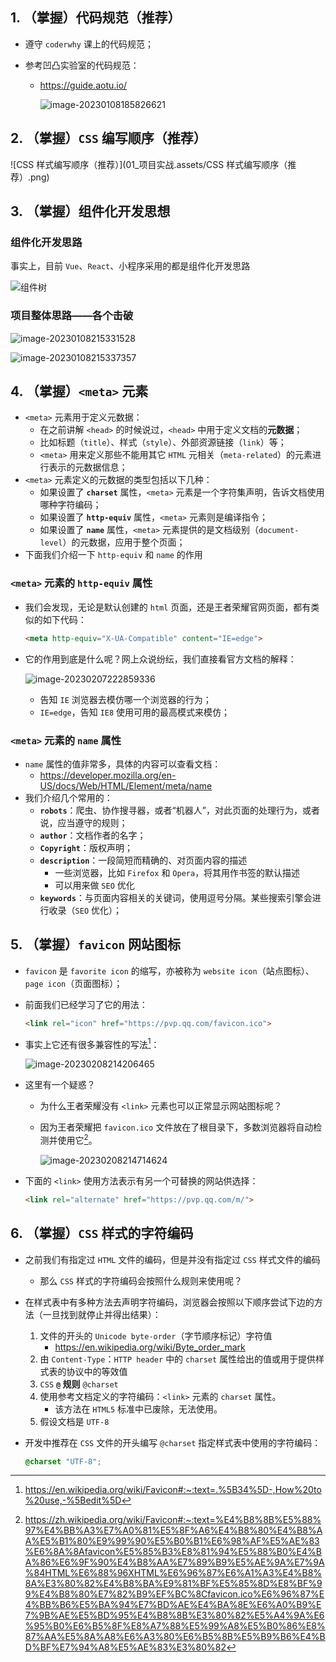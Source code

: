 ## 1. （掌握）代码规范（推荐）

- 遵守 `coderwhy` 课上的代码规范；

- 参考凹凸实验室的代码规范：

  - https://guide.aotu.io/

    ![image-20230108185826621](01_项目实战.assets/image-20230108185826621.png)

## 2. （掌握）`CSS` 编写顺序（推荐）

![CSS 样式编写顺序（推荐）](01_项目实战.assets/CSS 样式编写顺序（推荐）.png)

## 3. （掌握）组件化开发思想

### 组件化开发思路

事实上，目前 `Vue`、`React`、小程序采用的都是组件化开发思路

![组件树](01_项目实战.assets/components.7fbb3771.png)

### 项目整体思路——各个击破

![image-20230108215331528](01_项目实战.assets/image-20230108215331528.png)

![image-20230108215337357](01_项目实战.assets/image-20230108215337357.png)

## 4. （掌握）`<meta>` 元素

- `<meta>` 元素用于定义元数据：
  - 在之前讲解 `<head>` 的时候说过，`<head>` 中用于定义文档的**元数据**；
  - 比如标题（`title`）、样式（`style`）、外部资源链接（`link`）等；
  - `<meta>` 用来定义那些不能用其它 `HTML` 元相关（`meta-related`）的元素进行表示的元数据信息；
- `<meta>` 元素定义的元数据的类型包括以下几种：
  - 如果设置了 **`charset`** 属性，`<meta>` 元素是一个字符集声明，告诉文档使用哪种字符编码；
  - 如果设置了 **`http-equiv`** 属性，`<meta>` 元素则是编译指令；
  - 如果设置了 **`name`** 属性，`<meta>` 元素提供的是文档级别（`document-level`）的元数据，应用于整个页面；
- 下面我们介绍一下 `http-equiv` 和 `name` 的作用

### `<meta>` 元素的 `http-equiv` 属性

- 我们会发现，无论是默认创建的 `html` 页面，还是王者荣耀官网页面，都有类似的如下代码：

  ```html
  <meta http-equiv="X-UA-Compatible" content="IE=edge">
  ```

- 它的作用到底是什么呢？网上众说纷纭，我们直接看官方文档的解释：

  ![image-20230207222859336](01_项目实战.assets/image-20230207222859336.png)

  - 告知 `IE` 浏览器去模仿哪一个浏览器的行为；
  - `IE=edge`，告知 `IE8` 使用可用的最高模式来模仿；

### `<meta>` 元素的 `name` 属性

- `name` 属性的值非常多，具体的内容可以查看文档：
  - https://developer.mozilla.org/en-US/docs/Web/HTML/Element/meta/name
- 我们介绍几个常用的：
  - **`robots`**：爬虫、协作搜寻器，或者“机器人”，对此页面的处理行为，或者说，应当遵守的规则；
  - **`author`**：文档作者的名字；
  - **`Copyright`**：版权声明；
  - **`description`**：一段简短而精确的、对页面内容的描述
    - 一些浏览器，比如 `Firefox` 和 `Opera`，将其用作书签的默认描述
    - 可以用来做 `SEO` 优化
  - **`keywords`**：与页面内容相关的关键词，使用逗号分隔。某些搜索引擎会进行收录（`SEO` 优化）；

## 5. （掌握）`favicon` 网站图标

- `favicon` 是 `favorite icon` 的缩写，亦被称为 `website icon`（站点图标）、`page icon`（页面图标）；

- 前面我们已经学习了它的用法：

  ```html
  <link rel="icon" href="https://pvp.qq.com/favicon.ico">
  ```

- 事实上它还有很多兼容性的写法[^1]：

  ![image-20230208214206465](01_项目实战.assets/image-20230208214206465.png)

- 这里有一个疑惑？

  - 为什么王者荣耀没有 `<link>` 元素也可以正常显示网站图标呢？

  - 因为王者荣耀把 `favicon.ico` 文件放在了根目录下，多数浏览器将自动检测并使用它[^2]。

    ![image-20230208214714624](01_项目实战.assets/image-20230208214714624.png)

- 下面的 `<link>` 使用方法表示有另一个可替换的网站供选择：

  ```html
  <link rel="alternate" href="https://pvp.qq.com/m/">
  ```

## 6. （掌握）`CSS` 样式的字符编码

- 之前我们有指定过 `HTML` 文件的编码，但是并没有指定过 `CSS` 样式文件的编码

  - 那么 `CSS` 样式的字符编码会按照什么规则来使用呢？

- 在样式表中有多种方法去声明字符编码，浏览器会按照以下顺序尝试下边的方法（一旦找到就停止并得出结果）：

  1. 文件的开头的 `Unicode byte-order`（字节顺序标记）字符值
     - https://en.wikipedia.org/wiki/Byte_order_mark
  2. 由 `Content-Type`：`HTTP header` 中的 `charset` 属性给出的值或用于提供样式表的协议中的等效值
  3. `CSS` **`@` 规则** `@charset`
  4. 使用参考文档定义的字符编码：`<link>` 元素的 `charset` 属性。
     - 该方法在 `HTML5` 标准中已废除，无法使用。
  5. 假设文档是 `UTF-8`

- 开发中推荐在 `CSS` 文件的开头编写 `@charset` 指定样式表中使用的字符编码：

  ```css
  @charset "UTF-8";
  ```





[^1]: https://en.wikipedia.org/wiki/Favicon#:~:text=.%5B34%5D-,How%20to%20use,-%5Bedit%5D
[^2]: https://zh.wikipedia.org/wiki/Favicon#:~:text=%E4%B8%8B%E5%88%97%E4%BB%A3%E7%A0%81%E5%8F%A6%E4%B8%80%E4%B8%AA%E5%B1%80%E9%99%90%E5%B0%B1%E6%98%AF%E5%AE%83%E6%8A%8Afavicon%E5%85%B3%E8%81%94%E5%88%B0%E4%BA%86%E6%9F%90%E4%B8%AA%E7%89%B9%E5%AE%9A%E7%9A%84HTML%E6%88%96XHTML%E6%96%87%E6%A1%A3%E4%B8%8A%E3%80%82%E4%B8%BA%E9%81%BF%E5%85%8D%E8%BF%99%E4%B8%80%E7%82%B9%EF%BC%8Cfavicon.ico%E6%96%87%E4%BB%B6%E5%BA%94%E7%BD%AE%E4%BA%8E%E6%A0%B9%E7%9B%AE%E5%BD%95%E4%B8%8B%E3%80%82%E5%A4%9A%E6%95%B0%E6%B5%8F%E8%A7%88%E5%99%A8%E5%B0%86%E8%87%AA%E5%8A%A8%E6%A3%80%E6%B5%8B%E5%B9%B6%E4%BD%BF%E7%94%A8%E5%AE%83%E3%80%82
